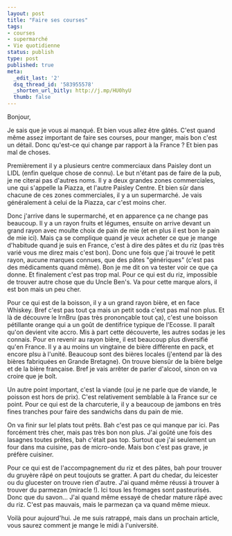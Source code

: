 ```yaml
---
layout: post
title: "Faire ses courses"
tags:
- courses
- supermarché
- Vie quotidienne
status: publish
type: post
published: true
meta:
  _edit_last: '2'
  dsq_thread_id: '583955578'
  _shorten_url_bitly: http://j.mp/HU0hyU
  thumb: false
---
```

Bonjour,

Je sais que je vous ai manqué. Et bien vous allez être gâtés. C'est quand même assez important de faire ses courses, pour manger, mais bon c'est un détail. Donc qu'est-ce qui change par rapport à la France ? Et bien pas mal de choses.
<!--break-->
Premièrement il y a plusieurs centre commerciaux dans Paisley dont un LIDL (enfin quelque chose de connu). Le but n'étant pas de faire de la pub, je ne citerai pas d'autres noms. Il y a deux grandes zones commerciales, une qui s'appelle la Piazza, et l'autre Paisley Centre. Et bien sûr dans chacune de ces zones commerciales, il y a un supermarché. Je vais généralement à celui de la Piazza, car c'est moins cher.

Donc j'arrive dans le supermarché, et en apparence ça ne change pas beaucoup. Il y a un rayon fruits et légumes, ensuite on arrive devant un grand rayon avec moulte choix de pain de mie (et en plus il est bon le pain de mie ici). Mais ça se complique quand je veux acheter ce que je mange d'habitude quand je suis en France, c'est à dire des pâtes et du riz (pas très varié vous me direz mais c'est bon). Donc une fois que j'ai trouvé le petit rayon, aucune marques connues, que des pâtes "génériques" (c'est pas des médicaments quand même). Bon je me dit on va tester voir ce que ça donne. Et finalement c'est pas trop mal. Pour ce qui est du riz, impossible de trouver autre chose que du Uncle Ben's. Va pour cette marque alors, il est bon mais un peu cher.

Pour ce qui est de la boisson, il y a un grand rayon bière, et en face Whiskey. Bref c'est pas tout ça mais un petit soda c'est pas mal non plus. Et là de découvre le IrnBru (pas très prononçable tout ça), c'est une boisson pétillante orange qui a un goût de dentifrice typique de l'Ecosse. Il paraît qu'on devient vite accro. Mis à part cette découverte, les autres sodas je les connais. Pour en revenir au rayon bière, il est beaucoup plus diversifié qu'en France. Il y a au moins un vingtaine de bière différente en pack, et encore plsu à l'unité. Beaucoup sont des bières locales (j'entend par là des bières fabriquées en Grande Bretagne). On trouve biensûr de la bière belge et de la bière française. Bref je vais arrêter de parler d'alcool, sinon on va croire que je boît.

Un autre point important, c'est la viande (oui je ne parle que de viande, le poisson est hors de prix). C'est relativement semblable à la France sur ce point. Pour ce qui est de la charcuterie, il y a beaucoup de jambons en très fines tranches pour faire des sandwichs dans du pain de mie.

On va finir sur lel plats tout prêts. Bah c'est pas ce qui manque par ici. Pas forcément très cher, mais pas très bon non plus. J'ai goûté une fois des lasagnes toutes prêtes, bah c'était pas top. Surtout que j'ai seulement un four dans ma cuisine, pas de micro-onde. Mais bon c'est pas grave, je préfère cuisiner.

Pour ce qui est de l'accompagnement du riz et des pâtes, bah pour trouver du gruyère râpé on peut toujouts se gratter. A part du chedar, du leicester ou du glucester on trouve rien d'autre. J'ai quand même réussi à trouver à trouver du parmezan (miracle !). Ici tous les fromages sont pasteurisés. Donc que du savon... J'ai quand même essayé de chedar mature râpé avec du riz. C'est pas mauvais, mais le parmezan ça va quand même mieux.

Voilà pour aujourd'hui. Je me suis ratrappé, mais dans un prochain article, vous saurez comment je mange le midi à l'université.
